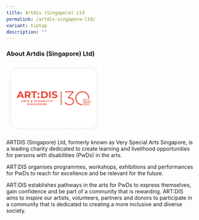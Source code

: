 ```yaml
---
title: Artdis (Singapore) Ltd
permalink: /artdis-singapore-ltd/
variant: tiptap
description: ""
---
```

<h3>About Artdis (Singapore) Ltd)</h3>
<p></p>
<div class="isomer-image-wrapper">
<img style="width: 50%;" height="auto" width="100%" alt="" src="/images/Frame_217.png">
</div>
<p>ARTDIS (Singapore) Ltd, formerly known as Very Special Arts Singapore,
is a leading charity dedicated to create learning and livelihood opportunities
for persons with disabilities (PwDs) in the arts.</p>
<p>ART:DIS organises programmes, workshops, exhibitions and performances
for PwDs to reach for excellence and be relevant for the future.</p>
<p>ART:DIS establishes pathways in the arts for PwDs to express themselves,
gain confidence and be part of a community that is rewarding. ART:DIS aims
to inspire our artists, volunteers, partners and donors to participate
in a community that is dedicated to creating a more inclusive and diverse
society.</p>
<p></p>
<p></p>